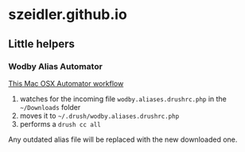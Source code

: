 # szeidler.github.io

## Little helpers

### Wodby Alias Automator

[This Mac OSX Automator workflow](https://www.dropbox.com/s/fx7hosg527qojqu/move-drush-wodby-aliases.workflow.zip?dl=0)

1. watches for the incoming file `wodby.aliases.drushrc.php` in the `~/Downloads` folder
2. moves it to `~/.drush/wodby.aliases.drushrc.php`
3. performs a `drush cc all`

Any outdated alias file will be replaced with the new downloaded one.
